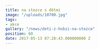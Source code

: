 ```yaml
---
title: na stezce s dětmi
image: "/uploads/10700.jpg"
tags:
- akce
gallery: "/news/deti-z-hobzi-na-stezce"
position: 60
date: 2017-05-13 07:28:43.000000000 Z
---
```

